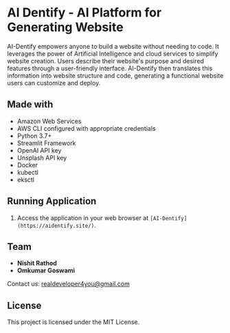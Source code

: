 # AI Dentify - AI Platform for Generating Website
AI-Dentify empowers anyone to build a website without needing to code. It leverages the power of Artificial Intelligence and cloud services to simplify website creation. Users describe their website's purpose and desired features through a user-friendly interface. AI-Dentify then translates this information into website structure and code, generating a functional website users can customize and deploy.

## Made with

- Amazon Web Services
- AWS CLI configured with appropriate credentials
- Python 3.7+
- Streamlit Framework
- OpenAI API key
- Unsplash API key
- Docker
- kubectl
- eksctl

## Running Application

1. Access the application in your web browser at `[AI-Dentify](https://aidentify.site/)`.

## Team

- **Nishit Rathod**
- **Omkumar Goswami**

Contact us: [realdeveloper4you@gmail.com](mailto:realdeveloper4you@gmail.com)

## License

This project is licensed under the MIT License.
